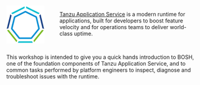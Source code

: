 <img src="images/tanzu01.png" alt="VMware Tanzu" align="left" style="padding-right:40px;width:100px;" />

[Tanzu Application Service](https://docs.pivotal.io/application-service/2-10/concepts/overview.html) is a modern runtime for applications, built for developers to boost feature velocity and for operations teams to deliver world-class uptime.

<br/>

This workshop is intended to give you a quick hands introduction to BOSH, one of the foundation components of Tanzu Application Service, and to common tasks performed by platform engineers to inspect, diagnose and troubleshoot issues with the runtime. 
